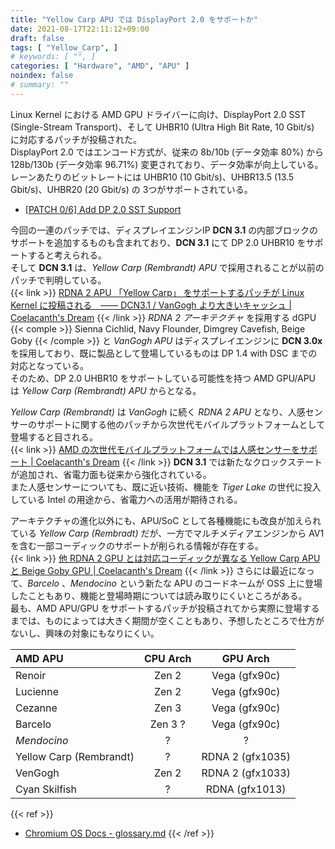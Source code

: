 ```yaml
---
title: "Yellow Carp APU では DisplayPort 2.0 をサポートか"
date: 2021-08-17T22:11:12+09:00
draft: false
tags: [ "Yellow_Carp", ]
# keywords: [ "", ]
categories: [ "Hardware", "AMD", "APU" ]
noindex: false
# summary: ""
---
```


Linux Kernel における AMD GPU ドライバーに向け、DisplayPort 2.0 SST (Single-Stream Transport)、そして UHBR10 (Ultra High Bit Rate, 10 Gbit/s) に対応するパッチが投稿された。  
DisplayPort 2.0 ではエンコード方式が、従来の 8b/10b (データ効率 80%) から 128b/130b (データ効率 96.71%) 変更されており、データ効率が向上している。  
レーンあたりのビットレートには UHBR10 (10 Gbit/s)、UHBR13.5 (13.5 Gbit/s)、UHBR20 (20 Gbit/s) の 3つがサポートされている。  

 * [[PATCH 0/6] Add DP 2.0 SST Support](https://lists.freedesktop.org/archives/amd-gfx/2021-August/067720.html)

今回の一連のパッチでは、ディスプレイエンジンIP **DCN 3.1** の内部ブロックのサポートを追加するものも含まれており、**DCN 3.1** にて DP 2.0 UHBR10 をサポートすると考えられる。  
そして **DCN 3.1** は、*Yellow Carp (Rembrandt) APU* で採用されることが以前のパッチで判明している。  
{{< link >}} [RDNA 2 APU 「Yellow Carp」 をサポートするパッチが Linux Kernel に投稿される　―― DCN3.1 / VanGogh より大きいキャッシュ | Coelacanth's Dream](/posts/2021/06/03/yellow_carp-apu-linux-kernel/#dcn3_1) {{< /link >}}
*RDNA 2 アーキテクチャ* を採用する dGPU {{< comple >}} Sienna Cichlid, Navy Flounder, Dimgrey Cavefish, Beige Goby {{< /comple >}} と *VanGogh APU* はディスプレイエンジンに **DCN 3.0x** を採用しており、既に製品として登場しているものは DP 1.4 with DSC までの対応となっている。  
そのため、DP 2.0 UHBR10 をサポートしている可能性を持つ AMD GPU/APU は *Yellow Carp (Rembrandt) APU* からとなる。  

*Yellow Carp (Rembrandt)* は *VanGogh* に続く *RDNA 2 APU* となり、人感センサーのサポートに関する他のパッチから次世代モバイルプラットフォームとして登場すると目される。  
{{< link >}} [AMD の次世代モバイルプラットフォームでは人感センサーをサポート | Coelacanth's Dream](/posts/2021/06/27/amd-hpd-next-gen-platform/) {{< /link >}}
**DCN 3.1** では新たなクロックステートが追加され、省電力面も従来から強化されている。  
また人感センサーについても、既に近い技術、機能を *Tiger Lake* の世代に投入している Intel の用途から、省電力への活用が期待される。  

アーキテクチャの進化以外にも、APU/SoC として各種機能にも改良が加えられている *Yellow Carp (Rembradt)* だが、一方でマルチメディアエンジンから AV1 を含む一部コーディックのサポートが削られる情報が存在する。  
{{< link >}} [他 RDNA 2 GPU とは対応コーディックが異なる Yellow Carp APU と Beige Goby GPU | Coelacanth's Dream](/posts/2021/07/14/yc-bg-vcn/) {{< /link >}}
さらには最近になって、*Barcelo* 、*Mendocino* という新たな APU のコードネームが OSS 上に登場したこともあり、機能と登場時期については読み取りにくいところがある。  
最も、AMD APU/GPU をサポートするパッチが投稿されてから実際に登場するまでは、ものによっては大きく期間が空くこともあり、予想したところで仕方がないし、興味の対象にもなりにくい。  

| AMD APU | CPU Arch | GPU Arch |
| :-- | :--: | :--: |
| Renoir | Zen 2 | Vega (gfx90c) |
| Lucienne | Zen 2 | Vega (gfx90c) |
| Cezanne | Zen 3 | Vega (gfx90c) |
| Barcelo | Zen 3 ? | Vega (gfx90c) |
| *Mendocino* | ? | ? |
| Yellow Carp (Rembrandt) | ? | RDNA 2 (gfx1035) |
| VenGogh | Zen 2 | RDNA 2 (gfx1033) |
| Cyan Skilfish | ? | RDNA (gfx1013) |

{{< ref >}}
 * [Chromium OS Docs - glossary.md](https://chromium.googlesource.com/chromiumos/docs/+/HEAD/glossary.md)
{{< /ref >}}
